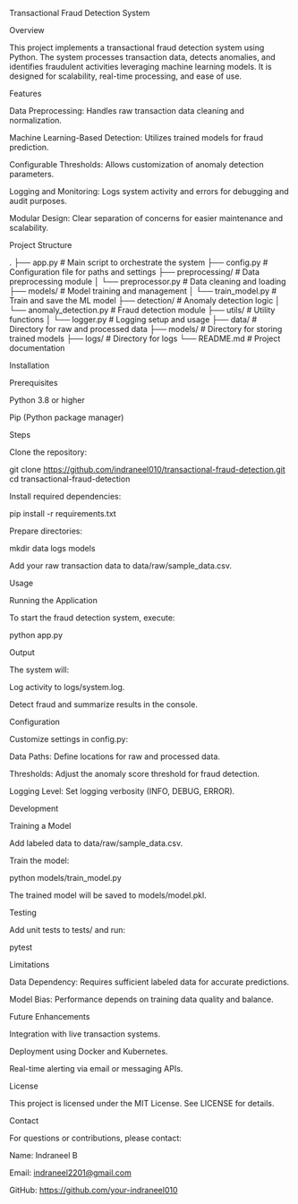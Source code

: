 Transactional Fraud Detection System

Overview

This project implements a transactional fraud detection system using Python. The system processes transaction data, detects anomalies, and identifies fraudulent activities leveraging machine learning models. It is designed for scalability, real-time processing, and ease of use.

Features

Data Preprocessing: Handles raw transaction data cleaning and normalization.

Machine Learning-Based Detection: Utilizes trained models for fraud prediction.

Configurable Thresholds: Allows customization of anomaly detection parameters.

Logging and Monitoring: Logs system activity and errors for debugging and audit purposes.

Modular Design: Clear separation of concerns for easier maintenance and scalability.

Project Structure

.
├── app.py                 # Main script to orchestrate the system
├── config.py              # Configuration file for paths and settings
├── preprocessing/         # Data preprocessing module
│   └── preprocessor.py    # Data cleaning and loading
├── models/                # Model training and management
│   └── train_model.py     # Train and save the ML model
├── detection/             # Anomaly detection logic
│   └── anomaly_detection.py # Fraud detection module
├── utils/                 # Utility functions
│   └── logger.py          # Logging setup and usage
├── data/                  # Directory for raw and processed data
├── models/                # Directory for storing trained models
├── logs/                  # Directory for logs
└── README.md              # Project documentation

Installation

Prerequisites

Python 3.8 or higher

Pip (Python package manager)

Steps

Clone the repository:

git clone https://github.com/indraneel010/transactional-fraud-detection.git
cd transactional-fraud-detection

Install required dependencies:

pip install -r requirements.txt

Prepare directories:

mkdir data logs models

Add your raw transaction data to data/raw/sample_data.csv.

Usage

Running the Application

To start the fraud detection system, execute:

python app.py

Output

The system will:

Log activity to logs/system.log.

Detect fraud and summarize results in the console.

Configuration

Customize settings in config.py:

Data Paths: Define locations for raw and processed data.

Thresholds: Adjust the anomaly score threshold for fraud detection.

Logging Level: Set logging verbosity (INFO, DEBUG, ERROR).

Development

Training a Model

Add labeled data to data/raw/sample_data.csv.

Train the model:

python models/train_model.py

The trained model will be saved to models/model.pkl.

Testing

Add unit tests to tests/ and run:

pytest

Limitations

Data Dependency: Requires sufficient labeled data for accurate predictions.

Model Bias: Performance depends on training data quality and balance.

Future Enhancements

Integration with live transaction systems.

Deployment using Docker and Kubernetes.

Real-time alerting via email or messaging APIs.

License

This project is licensed under the MIT License. See LICENSE for details.

Contact

For questions or contributions, please contact:

Name: Indraneel B

Email: indraneel2201@gmail.com

GitHub: https://github.com/your-indraneel010
